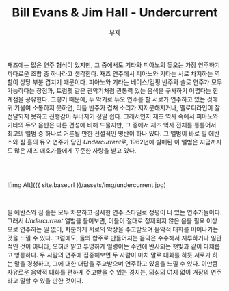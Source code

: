 ﻿---
layout: post
title:  "Bill Evans & Jim Hall - Undercurrent"
subtitle:   "부제"
categories: music
tags: column
comments: true
---

재즈에는 많은 연주 형식이 있지만, 그 중에서도 기타와 피아노의 듀오는 가장 연주하기 까다로운 조합 중 하나라고 생각한다. 재즈 연주에서 피아노와 기타는 서로 차지하는 역할이 상당 부분 겹치기 때문이다. 피아노와 기타는 베이스/컴핑 반주와 솔로 연주가 모두 가능하다는 장점과, 트럼펫 같은 관악기처럼 관통력 있는 음색을 구사하기 어렵다는 한계점을 공유한다. 그렇기 때문에, 두 악기로 듀오 연주를 할  서로가 연주하고 있는 것에 귀 기울여 소통하지 못하면, 리듬 반주가 겹쳐 소리가 지저분해지거나, 멜로디라인이 잘 전달되지 못하고 진행감이 무너지기 정말 쉽다. 그래서인지 재즈 역사 속에서 피아노와 기타의 듀오 음반은 다른 편성에 비해 드물지만, 그 중에서 재즈 역사 전체를 통틀어서 최고의 앨범 중 하나로 거론될 만한 전설적인 명반이 하나 있다. 그 앨범이 바로 빌 에반스와 짐 홀의 듀오 연주가 담긴 *Undercurrent*로, 1962년에 발매된 이 앨범은 지금까지도 많은 재즈 애호가들에게 꾸준한 사랑을 받고 있다.

<br />

<br />

![img Alt]({{ site.baseurl }}/assets/img/undercurrent.jpg)

<br />

빌 에반스와 짐 홀은 모두 차분하고 섬세한 연주 스타일로 정평이 나 있는 연주가들이다. 그래서 *Undercurrent* 앨범을 들어보면, 이들이 절대로 정제되지 않은 음을 필요 이상으로 연주하는 일 없이, 차분하게 서로의 악상을 주고받으며 음악적 대화를 이어나가는 것을 느낄 수 있다. 그럼에도, 둘의 합주로 만들어지는 음악은 수수해서 지루하거나 일관적인 것이 아니라, 오히려 맑고 투명하게 일렁이는 수면에 반사되는 햇빛과 같이 다채롭고 영롱하다. 두 사람의 연주에 집중해보면 두 사람이 마치 말로 대화를 하듯 서로가 하는 말을 경청하고, 그에 대한 대답을 주고받으며 연주하고 있음을 느낄 수 있다. 이만큼 자유로운 음악적 대화를 편하게 주고받을 수 있는 경지는, 의심의 여지 없이 거장의 연주라고 말할 수 있을 만한 것이다.
